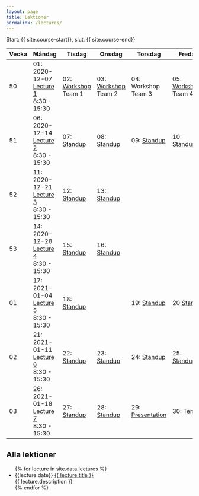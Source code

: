 ```yaml
---
layout: page
title: Lektioner
permalink: /lectures/
---
```


Start: {{ site.course-start}}, slut: {{ site.course-end}}

Vecka|Måndag|Tisdag |Onsdag |Torsdag|Fredag
-----|-------|-------|------|------|------
50|01: 2020-12-07<br />[Lecture 1](lecture_01)<br />8:30 - 15:30|02: [Workshop](workshop)<br />Team 1|03: [Workshop](workshop)<br />Team 2|04: Workshop<br />Team 3|05: [Workshop](workshop)<br />Team 4
51|06: 2020-12-14<br />[Lecture 2](lecture_02)<br />8:30 - 15:30|07: [Standup](standup)|08: [Standup](standup)|09: [Standup](standup)|10: [Standup](standup)
52|11: 2020-12-21<br />[Lecture 3](lecture_03)<br />8:30 - 15:30|12: [Standup](standup)|13: [Standup](standup)||
53|14: 2020-12-28<br />[Lecture 4](lecture_04)<br />8:30 - 15:30|15: [Standup](standup)|16: [Standup](standup)||
01|17: 2021-01-04<br />[Lecture 5](lecture_05)<br />8:30 - 15:30|18: [Standup](standup)||19: [Standup](standup)|20:[Standup](standup)
02|21: 2021-01-11<br />[Lecture 6](lecture_06)<br />8:30 - 15:30|22: [Standup](standup)|23: [Standup](standup)|24: [Standup](standup)|25: [Standup](standup)
03|26: 2021-01-18<br />[Lecture 7](lecture_07)<br />8:30 - 15:30|27: [Standup](standup)|28: [Standup](standup)|29: [Presentation](presentation)|30: [Tenta](tenta)



## Alla lektioner
<ul id="archive">
{% for lecture in site.data.lectures %}
      <li class="archiveposturl">
        <span>{{lecture.date}} <a href="{{ lecture.slug }}">{{ lecture.title }}</a></span><br>
<span class = "postlower">{{ lecture.description }}</span>
<strong style="font-size:100%; font-family: 'Titillium Web', sans-serif; float:right; padding-right: .5em">
	<a href="https://github.com/{{ site.githubdir}}/tree/master/{{ lecture.dirname }}"><i class="fab fa-github"></i></a>&nbsp;&nbsp;
<a href="https://github.com/{{ site.githubdir}}/blob/master/{{ lecture.dirname }}/{{ lecture.filename}}.pdf"><i class="fas fa-file-pdf"></i></a>
</strong> 
      </li>
{% endfor %}
</ul>
